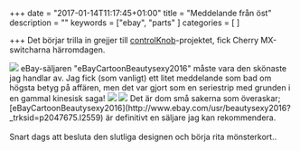 +++
date = "2017-01-14T11:17:45+01:00"
title = "Meddelande från öst"
description = ""
keywords = ["ebay", "parts"
]
categories = [
]

+++
Det börjar trilla in grejjer till [controlKnob](/blog/2016/12/05/ett-nytt-projekt---controlknob/)-projektet, fick Cherry MX-switcharna härromdagen.
<!--more-->

<img src="/images/eBayCartoonBeautysexy2016/cherrymx.jpg">
eBay-säljaren "eBayCartoonBeautysexy2016" måste vara den skönaste jag handlar av. Jag fick (som vanligt) ett litet meddelande som bad om högsta betyg på affären, men det var gjort som en seriestrip med grunden i en gammal kinesisk saga!
<img src="/images/eBayCartoonBeautysexy2016/ebayCartoonBeautysexy2016-1.jpg"> <img src="/images/eBayCartoonBeautysexy2016/ebayCartoonBeautysexy2016-2.jpg">
Det är dom små sakerna som överaskar; [eBayCartoonBeautysexy2016](http://www.ebay.com/usr/beautysexy2016?_trksid=p2047675.l2559) är definitivt en säljare jag kan rekommendera.
</br>
</br>
Snart dags att besluta den slutliga designen och börja rita mönsterkort..

